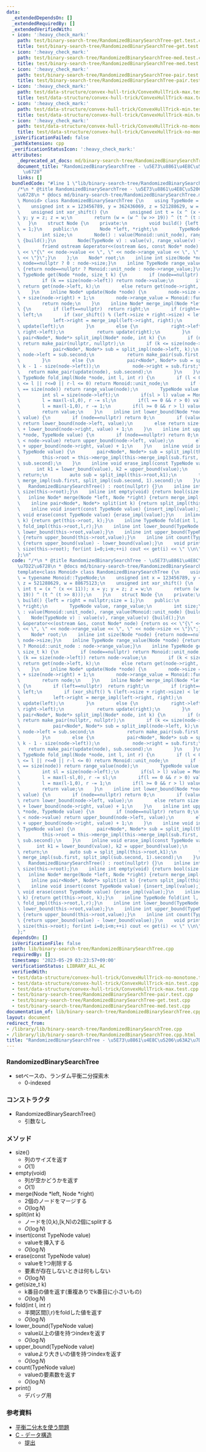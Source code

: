 ```yaml
---
data:
  _extendedDependsOn: []
  _extendedRequiredBy: []
  _extendedVerifiedWith:
  - icon: ':heavy_check_mark:'
    path: test/binary-search-tree/RandomizedBinarySearchTree-get.test.cpp
    title: test/binary-search-tree/RandomizedBinarySearchTree-get.test.cpp
  - icon: ':heavy_check_mark:'
    path: test/binary-search-tree/RandomizedBinarySearchTree-med.test.cpp
    title: test/binary-search-tree/RandomizedBinarySearchTree-med.test.cpp
  - icon: ':heavy_check_mark:'
    path: test/binary-search-tree/RandomizedBinarySearchTree-pair.test.cpp
    title: test/binary-search-tree/RandomizedBinarySearchTree-pair.test.cpp
  - icon: ':heavy_check_mark:'
    path: test/data-structure/convex-hull-trick/ConvexHullTrick-max.test.cpp
    title: test/data-structure/convex-hull-trick/ConvexHullTrick-max.test.cpp
  - icon: ':heavy_check_mark:'
    path: test/data-structure/convex-hull-trick/ConvexHullTrick-min.test.cpp
    title: test/data-structure/convex-hull-trick/ConvexHullTrick-min.test.cpp
  - icon: ':heavy_check_mark:'
    path: test/data-structure/convex-hull-trick/ConvexHullTrick-no-monotone.test.cpp
    title: test/data-structure/convex-hull-trick/ConvexHullTrick-no-monotone.test.cpp
  _isVerificationFailed: false
  _pathExtension: cpp
  _verificationStatusIcon: ':heavy_check_mark:'
  attributes:
    _deprecated_at_docs: md/binary-search-tree/RandomizedBinarySearchTree.md
    document_title: "RandomizedBinarySearchTree - \u5E73\u8861\u4E8C\u5206\u63A2\u7D22\
      \u6728"
    links: []
  bundledCode: "#line 1 \"lib/binary-search-tree/RandomizedBinarySearchTree.cpp\"\n\
    /*\n * @title RandomizedBinarySearchTree - \u5E73\u8861\u4E8C\u5206\u63A2\u7D22\
    \u6728\n * @docs md/binary-search-tree/RandomizedBinarySearchTree.md\n */\ntemplate<class\
    \ Monoid> class RandomizedBinarySearchTree {\n    using TypeNode = typename Monoid::TypeNode;\n\
    \    unsigned int x = 123456789, y = 362436069, z = 521288629, w = 88675123;\n\
    \    unsigned int xor_shift() {\n        unsigned int t = (x ^ (x << 11)); x =\
    \ y; y = z; z = w;\n        return (w = (w ^ (w >> 19)) ^ (t ^ (t >> 8)));\n \
    \   }\n    struct Node {\n    private:\n        void build() {left = right = nullptr;size\
    \ = 1;}\n    public:\n        Node *left, *right;\n        TypeNode value, range_value;\n\
    \        int size;\n        Node() : value(Monoid::unit_node), range_value(Monoid::unit_node)\
    \ {build();}\n        Node(TypeNode v) : value(v), range_value(v) {build();}\n\
    \        friend ostream &operator<<(ostream &os, const Node* node) {return os\
    \ << \"{\" << node->value << \", \" << node->range_value << \", \" << node->size\
    \ << \"}\";}\n    };\n    Node* root;\n    inline int size(Node *node) {return\
    \ node==nullptr ? 0 : node->size;}\n    inline TypeNode range_value(Node *node)\
    \ {return node==nullptr ? Monoid::unit_node : node->range_value;}\n    inline\
    \ TypeNode get(Node *node, size_t k) {\n        if (node==nullptr) return Monoid::unit_node;\n\
    \        if (k == size(node->left)) return node->value;\n        if (k < size(node->left))\
    \ return get(node->left, k);\n        else return get(node->right, k-1 - size(node->left));\n\
    \    }\n    inline Node* update(Node *node) {\n        node->size = size(node->left)\
    \ + size(node->right) + 1;\n        node->range_value = Monoid::func_fold(Monoid::func_fold(range_value(node->left),node->value),range_value(node->right));\n\
    \        return node;\n    }\n    inline Node* merge_impl(Node *left, Node *right)\
    \ {\n        if (left==nullptr)  return right;\n        if (right==nullptr) return\
    \ left;\n        if (xor_shift() % (left->size + right->size) < left->size) {\n\
    \            left->right = merge_impl(left->right, right);\n            return\
    \ update(left);\n        }\n        else {\n            right->left = merge_impl(left,\
    \ right->left);\n            return update(right);\n        }\n    }\n    inline\
    \ pair<Node*, Node*> split_impl(Node* node, int k) {\n        if (node==nullptr)\
    \ return make_pair(nullptr, nullptr);\n        if (k <= size(node->left)) {\n\
    \            pair<Node*, Node*> sub = split_impl(node->left, k);\n           \
    \ node->left = sub.second;\n            return make_pair(sub.first, update(node));\n\
    \        }\n        else {\n            pair<Node*, Node*> sub = split_impl(node->right,\
    \ k - 1 - size(node->left));\n            node->right = sub.first;\n         \
    \   return make_pair(update(node), sub.second);\n        }\n    }\n    inline\
    \ TypeNode fold_impl(Node *node, int l, int r) {\n        if (l < 0 || size(node)\
    \ <= l || r<=0 || r-l <= 0) return Monoid::unit_node;\n        if (l == 0 && r\
    \ == size(node)) return range_value(node);\n        TypeNode value = Monoid::unit_node;\n\
    \        int sl = size(node->left);\n        if(sl > l) value = Monoid::func_fold(value,fold_impl(node->left,l,min(sl,r)));\n\
    \        l = max(l-sl,0), r -= sl;\n        if(l == 0 && r > 0) value = Monoid::func_fold(value,node->value);\n\
    \        l = max(l-1,0), r -= 1;\n        if(l >= 0 && r > l) value = Monoid::func_fold(value,fold_impl(node->right,l,r));\n\
    \        return value;\n    }\n    inline int lower_bound(Node *node, TypeNode\
    \ value) {\n        if (node==nullptr) return 0;\n        if (value <= node->value)\
    \ return lower_bound(node->left, value);\n        else return size(node->left)\
    \ + lower_bound(node->right, value) + 1;\n    }\n    inline int upper_bound(Node\
    \ *node, TypeNode value) {\n        if (node==nullptr) return 0;\n        if (value\
    \ < node->value) return upper_bound(node->left, value);\n        else return size(node->left)\
    \ + upper_bound(node->right, value) + 1;\n    }\n    inline void insert_impl(const\
    \ TypeNode value) {\n        pair<Node*, Node*> sub = split_impl(this->root, lower_bound(this->root,value));\n\
    \        this->root = this->merge_impl(this->merge_impl(sub.first, new Node(value)),\
    \ sub.second);\n    }\n    inline void erase_impl(const TypeNode value) {\n  \
    \      int k1 = lower_bound(value), k2 = upper_bound(value);\n        if(k1==k2)\
    \ return;\n        auto sub = split_impl(this->root,k1);\n        this->root =\
    \ merge_impl(sub.first, split_impl(sub.second, 1).second);\n    }\npublic:\n \
    \   RandomizedBinarySearchTree() : root(nullptr) {}\n    inline int size() {return\
    \ size(this->root);}\n    inline int empty(void) {return bool(size()==0);}\n \
    \   inline Node* merge(Node *left, Node *right) {return merge_impl(left,right);}\n\
    \    inline pair<Node*, Node*> split(int k) {return split_impl(this->root,k);}\n\
    \    inline void insert(const TypeNode value) {insert_impl(value);}\n    inline\
    \ void erase(const TypeNode value) {erase_impl(value);}\n    inline TypeNode get(size_t\
    \ k) {return get(this->root, k);}\n    inline TypeNode fold(int l, int r) {return\
    \ fold_impl(this->root,l,r);}\n    inline int lower_bound(TypeNode value) {return\
    \ lower_bound(this->root,value);}\n    inline int upper_bound(TypeNode value)\
    \ {return upper_bound(this->root,value);}\n    inline int count(TypeNode value)\
    \ {return upper_bound(value) - lower_bound(value);}\n    void print() {int m =\
    \ size(this->root); for(int i=0;i<m;++i) cout << get(i) << \" \\n\"[i==m-1];}\n\
    };\n"
  code: "/*\n * @title RandomizedBinarySearchTree - \u5E73\u8861\u4E8C\u5206\u63A2\
    \u7D22\u6728\n * @docs md/binary-search-tree/RandomizedBinarySearchTree.md\n */\n\
    template<class Monoid> class RandomizedBinarySearchTree {\n    using TypeNode\
    \ = typename Monoid::TypeNode;\n    unsigned int x = 123456789, y = 362436069,\
    \ z = 521288629, w = 88675123;\n    unsigned int xor_shift() {\n        unsigned\
    \ int t = (x ^ (x << 11)); x = y; y = z; z = w;\n        return (w = (w ^ (w >>\
    \ 19)) ^ (t ^ (t >> 8)));\n    }\n    struct Node {\n    private:\n        void\
    \ build() {left = right = nullptr;size = 1;}\n    public:\n        Node *left,\
    \ *right;\n        TypeNode value, range_value;\n        int size;\n        Node()\
    \ : value(Monoid::unit_node), range_value(Monoid::unit_node) {build();}\n    \
    \    Node(TypeNode v) : value(v), range_value(v) {build();}\n        friend ostream\
    \ &operator<<(ostream &os, const Node* node) {return os << \"{\" << node->value\
    \ << \", \" << node->range_value << \", \" << node->size << \"}\";}\n    };\n\
    \    Node* root;\n    inline int size(Node *node) {return node==nullptr ? 0 :\
    \ node->size;}\n    inline TypeNode range_value(Node *node) {return node==nullptr\
    \ ? Monoid::unit_node : node->range_value;}\n    inline TypeNode get(Node *node,\
    \ size_t k) {\n        if (node==nullptr) return Monoid::unit_node;\n        if\
    \ (k == size(node->left)) return node->value;\n        if (k < size(node->left))\
    \ return get(node->left, k);\n        else return get(node->right, k-1 - size(node->left));\n\
    \    }\n    inline Node* update(Node *node) {\n        node->size = size(node->left)\
    \ + size(node->right) + 1;\n        node->range_value = Monoid::func_fold(Monoid::func_fold(range_value(node->left),node->value),range_value(node->right));\n\
    \        return node;\n    }\n    inline Node* merge_impl(Node *left, Node *right)\
    \ {\n        if (left==nullptr)  return right;\n        if (right==nullptr) return\
    \ left;\n        if (xor_shift() % (left->size + right->size) < left->size) {\n\
    \            left->right = merge_impl(left->right, right);\n            return\
    \ update(left);\n        }\n        else {\n            right->left = merge_impl(left,\
    \ right->left);\n            return update(right);\n        }\n    }\n    inline\
    \ pair<Node*, Node*> split_impl(Node* node, int k) {\n        if (node==nullptr)\
    \ return make_pair(nullptr, nullptr);\n        if (k <= size(node->left)) {\n\
    \            pair<Node*, Node*> sub = split_impl(node->left, k);\n           \
    \ node->left = sub.second;\n            return make_pair(sub.first, update(node));\n\
    \        }\n        else {\n            pair<Node*, Node*> sub = split_impl(node->right,\
    \ k - 1 - size(node->left));\n            node->right = sub.first;\n         \
    \   return make_pair(update(node), sub.second);\n        }\n    }\n    inline\
    \ TypeNode fold_impl(Node *node, int l, int r) {\n        if (l < 0 || size(node)\
    \ <= l || r<=0 || r-l <= 0) return Monoid::unit_node;\n        if (l == 0 && r\
    \ == size(node)) return range_value(node);\n        TypeNode value = Monoid::unit_node;\n\
    \        int sl = size(node->left);\n        if(sl > l) value = Monoid::func_fold(value,fold_impl(node->left,l,min(sl,r)));\n\
    \        l = max(l-sl,0), r -= sl;\n        if(l == 0 && r > 0) value = Monoid::func_fold(value,node->value);\n\
    \        l = max(l-1,0), r -= 1;\n        if(l >= 0 && r > l) value = Monoid::func_fold(value,fold_impl(node->right,l,r));\n\
    \        return value;\n    }\n    inline int lower_bound(Node *node, TypeNode\
    \ value) {\n        if (node==nullptr) return 0;\n        if (value <= node->value)\
    \ return lower_bound(node->left, value);\n        else return size(node->left)\
    \ + lower_bound(node->right, value) + 1;\n    }\n    inline int upper_bound(Node\
    \ *node, TypeNode value) {\n        if (node==nullptr) return 0;\n        if (value\
    \ < node->value) return upper_bound(node->left, value);\n        else return size(node->left)\
    \ + upper_bound(node->right, value) + 1;\n    }\n    inline void insert_impl(const\
    \ TypeNode value) {\n        pair<Node*, Node*> sub = split_impl(this->root, lower_bound(this->root,value));\n\
    \        this->root = this->merge_impl(this->merge_impl(sub.first, new Node(value)),\
    \ sub.second);\n    }\n    inline void erase_impl(const TypeNode value) {\n  \
    \      int k1 = lower_bound(value), k2 = upper_bound(value);\n        if(k1==k2)\
    \ return;\n        auto sub = split_impl(this->root,k1);\n        this->root =\
    \ merge_impl(sub.first, split_impl(sub.second, 1).second);\n    }\npublic:\n \
    \   RandomizedBinarySearchTree() : root(nullptr) {}\n    inline int size() {return\
    \ size(this->root);}\n    inline int empty(void) {return bool(size()==0);}\n \
    \   inline Node* merge(Node *left, Node *right) {return merge_impl(left,right);}\n\
    \    inline pair<Node*, Node*> split(int k) {return split_impl(this->root,k);}\n\
    \    inline void insert(const TypeNode value) {insert_impl(value);}\n    inline\
    \ void erase(const TypeNode value) {erase_impl(value);}\n    inline TypeNode get(size_t\
    \ k) {return get(this->root, k);}\n    inline TypeNode fold(int l, int r) {return\
    \ fold_impl(this->root,l,r);}\n    inline int lower_bound(TypeNode value) {return\
    \ lower_bound(this->root,value);}\n    inline int upper_bound(TypeNode value)\
    \ {return upper_bound(this->root,value);}\n    inline int count(TypeNode value)\
    \ {return upper_bound(value) - lower_bound(value);}\n    void print() {int m =\
    \ size(this->root); for(int i=0;i<m;++i) cout << get(i) << \" \\n\"[i==m-1];}\n\
    };"
  dependsOn: []
  isVerificationFile: false
  path: lib/binary-search-tree/RandomizedBinarySearchTree.cpp
  requiredBy: []
  timestamp: '2023-05-29 03:23:57+09:00'
  verificationStatus: LIBRARY_ALL_AC
  verifiedWith:
  - test/data-structure/convex-hull-trick/ConvexHullTrick-no-monotone.test.cpp
  - test/data-structure/convex-hull-trick/ConvexHullTrick-min.test.cpp
  - test/data-structure/convex-hull-trick/ConvexHullTrick-max.test.cpp
  - test/binary-search-tree/RandomizedBinarySearchTree-pair.test.cpp
  - test/binary-search-tree/RandomizedBinarySearchTree-get.test.cpp
  - test/binary-search-tree/RandomizedBinarySearchTree-med.test.cpp
documentation_of: lib/binary-search-tree/RandomizedBinarySearchTree.cpp
layout: document
redirect_from:
- /library/lib/binary-search-tree/RandomizedBinarySearchTree.cpp
- /library/lib/binary-search-tree/RandomizedBinarySearchTree.cpp.html
title: "RandomizedBinarySearchTree - \u5E73\u8861\u4E8C\u5206\u63A2\u7D22\u6728"
---
```

### RandomizedBinarySearchTree
- setベースの、ランダム平衡二分探索木
  - 0-indexed

### コンストラクタ
- RandomizedBinarySearchTree()
  - 引数なし

### メソッド
- size()
  - 列のサイズを返す
  - $O(1)$
- empty(void) 
  - 列が空かどうかを返す
  - $O(1)$
- merge(Node *left, Node *right) 
  - 2個のノードをマージする
  - $O(\log N)$
- split(int k)
  - ノードを[0,k),[k,N)の2個にsplitする
  - $O(\log N)$
- insert(const TypeNode value) 
  - valueを挿入する
  - $O(\log N)$
- erase(const TypeNode value)
  - valueを1つ削除する
  - 要素が存在しないときは何もしない
  - $O(\log N)$
- get(size_t k) 
  - k番目の値を返す(重複ありでk番目に小さいもの)
  - $O(\log N)$
- fold(int l, int r) 
  - 半開区間[l,r)をfoldした値を返す
  - $O(\log N)$
- lower_bound(TypeNode value)
  - value以上の値を持つindexを返す
  - $O(\log N)$
- upper_bound(TypeNode value)
  - valueより大きいの値を持つindexを返す
  - $O(\log N)$
- count(TypeNode value)
  - valueの要素数を返す
  - $O(\log N)$
- print() 
  - デバッグ用

### 参考資料
- [平衡二分木を使う問題](https://yosupo.hatenablog.com/entry/2014/12/09/222401)
- [C - データ構造](https://atcoder.jp/contests/arc033/tasks/arc033_3)
  - [提出](https://atcoder.jp/contests/arc033/submissions/22264114)
